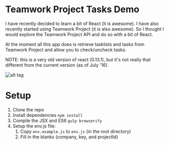 # Teamwork Project Tasks Demo

I have recently decided to learn a bit of React (it is awesome). I have also recently started using Teamwork Project (it is also awesome). So I thought I would explore the Teamwork Project API and do so with a bit of React.

At the moment all this app does is retrieve tasklists and tasks from Teamwork Project and allow you to check/uncheck tasks.

NOTE: this is a very old version of react (0.13.1), but it's not really that different from the current version (as of July '16).

![alt tag](https://raw.githubusercontent.com/paddymoran/twp-tasks/master/docs/twp-tasks.png)

# Setup

1. Clone the repo
2. Install dependencies `npm install`
3. Compile the JSX and ES6 `gulp browserify`
4. Setup the env.js file:
    1. Copy `env.example.js` to `env.js` (in the root directory)
    2. Fill in the blanks (company, key, and projectId)
